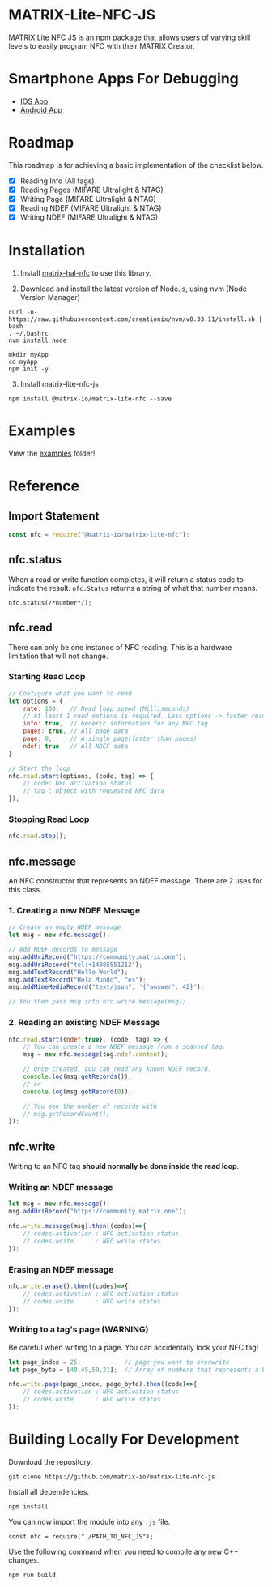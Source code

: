 # MATRIX-Lite-NFC-JS

MATRIX Lite NFC JS is an npm package that allows users of varying skill levels to easily program NFC with their MATRIX Creator.

# Smartphone Apps For Debugging
- [IOS App](https://apps.apple.com/us/app/nfc-taginfo-by-nxp/id1246143596)
- [Android App](https://play.google.com/store/apps/details?id=com.nxp.nfc.tagwriter&hl=en_US)

# Roadmap
This roadmap is for achieving a basic implementation of the checklist below.
- [x] Reading Info  (All tags)
- [x] Reading Pages (MIFARE Ultralight & NTAG)
- [x] Writing Page  (MIFARE Ultralight & NTAG)
- [x] Reading NDEF  (MIFARE Ultralight & NTAG)
- [x] Writing NDEF  (MIFARE Ultralight & NTAG)

# Installation
1. Install [matrix-hal-nfc](https://github.com/matrix-io/matrix-hal-nfc) to use this library.

2. Download and install the latest version of Node.js, using nvm (Node Version Manager)
```
curl -o- https://raw.githubusercontent.com/creationix/nvm/v0.33.11/install.sh | bash
. ~/.bashrc
nvm install node

mkdir myApp
cd myApp
npm init -y
```

3. Install matrix-lite-nfc-js
```
npm install @matrix-io/matrix-lite-nfc --save
```


# Examples
View the [examples](https://github.com/matrix-io/matrix-lite-nfc-js/tree/master/examples) folder!

# Reference

## Import Statement
```js
const nfc = require("@matrix-io/matrix-lite-nfc");
```

## nfc.status
When a read or write function completes, it will return a status code to indicate the result. `nfc.Status` returns a string of what that number means.
```
nfc.status(/*number*/);
```

## nfc.read
There can only be one instance of NFC reading. This is a hardware limitation that will not change.
### Starting Read Loop
```js
// Configure what you want to read
let options = {
    rate: 100,   // Read loop speed (Milliseconds)
    // At least 1 read options is required. Less options -> faster reading!
    info: true,  // Generic information for any NFC tag
    pages: true, // All page data
    page: 0,     // A single page(faster than pages)
    ndef: true   // All NDEF data
}

// Start the loop
nfc.read.start(options, (code, tag) => {
    // code: NFC activation status
    // tag : Object with requested NFC data
});
```
### Stopping Read Loop
```js
nfc.read.stop();
```

## nfc.message
An NFC constructor that represents an NDEF message. There are 2 uses for this class.

### 1. Creating a new NDEF Message
```js
// Create an empty NDEF message
let msg = new nfc.message();

// Add NDEF Records to message
msg.addUriRecord("https://community.matrix.one");
msg.addUriRecord("tel:+14085551212");
msg.addTextRecord("Hello World");
msg.addTextRecord("Hola Mundo", "es");
msg.addMimeMediaRecord("text/json", '{"answer": 42}');

// You then pass msg into nfc.write.message(msg);
```
### 2. Reading an existing NDEF Message
```js
nfc.read.start({ndef:true}, (code, tag) => {
    // You can create a new NDEF message from a scanned tag.
    msg = new nfc.message(tag.ndef.content);

    // Once created, you can read any known NDEF record.
    console.log(msg.getRecords());
    // or
    console.log(msg.getRecord(0));

    // You see the number of records with
    // msg.getRecordCount();
});
```

## nfc.write
Writing to an NFC tag **should normally be done inside the read loop**.

### Writing an NDEF message
```js
let msg = new nfc.message();
msg.addUriRecord("https://community.matrix.one");

nfc.write.message(msg).then((codes)=>{
    // codes.activation : NFC activation status
    // codes.write      : NFC write status
});

```

### Erasing an NDEF message
```js
nfc.write.erase().then((codes)=>{
    // codes.activation : NFC activation status
    // codes.write      : NFC write status
});
```

### Writing to a tag's page (**WARNING**)
Be careful when writing to a page. You can accidentally lock your NFC tag!
```js
let page_index = 25;            // page you want to overwrite
let page_byte = [48,45,59,21];  // Array of numbers that represents a byte

nfc.write.page(page_index, page_byte).then((code)=>{
    // codes.activation : NFC activation status
    // codes.write      : NFC write status
});
```

# Building Locally For Development
Download the repository.
```
git clone https://github.com/matrix-io/matrix-lite-nfc-js
```

Install all dependencies.
```
npm install
```

You can now import the module into any `.js` file.
```
const nfc = require("./PATH_TO_NFC_JS");
``` 

Use the following command when you need to compile any new C++ changes.
```
npm run build
```
